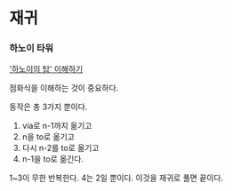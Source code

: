 # 재귀

### 하노이 타워

['하노이의 탑' 이해하기](https://shoark7.github.io/programming/algorithm/tower-of-hanoi)

점화식을 이해하는 것이 중요하다.

동작은 총 3가지 뿐이다.

1. via로 n-1까지 옮기고
2. n을 to로 옮기고
3. 다시 n-2를 to로 옮기고
4. n-1을 to로 옮긴다.

1~3이 무한 반복한다. 4는 2일 뿐이다. 이것을 재귀로 풀면 끝이다.
